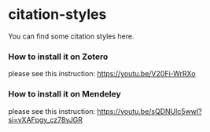# citation-styles
You can find some citation styles here. 
### How to install it on Zotero
please see this instruction: https://youtu.be/V20Fi-WrRXo
### How to install it on Mendeley
please see this instruction: https://youtu.be/sQDNUlc5wwI?si=vXAFpgy_cz78yJGR

